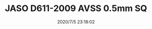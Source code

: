 ﻿---
layout: post 
title: JASO D611-2009 AVSS 0.5mm SQ
tags: JASO
categories: wire-cable
overview: JASO AVSS 0.5mm SQ, AVSS Automation Wire 
series: JASO
part_number: 1-220546
thumb_img: static/202007/440-thumb-20200706071942.jpg
image: static/202007/440-20200706071942.jpg
date: 2020/7/5 23:18:02
---



